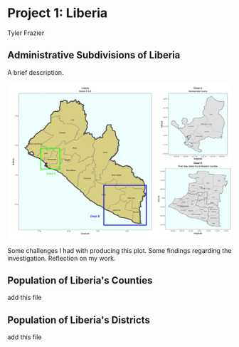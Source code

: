 # Project 1: Liberia

Tyler Frazier

## Administrative Subdivisions of Liberia

A brief description.

![](details.png)

Some challenges I had with producing this plot.  Some findings regarding the investigation.  Reflection on my work.

## Population of Liberia's Counties

add this file

## Population of Liberia's Districts 

add this file
